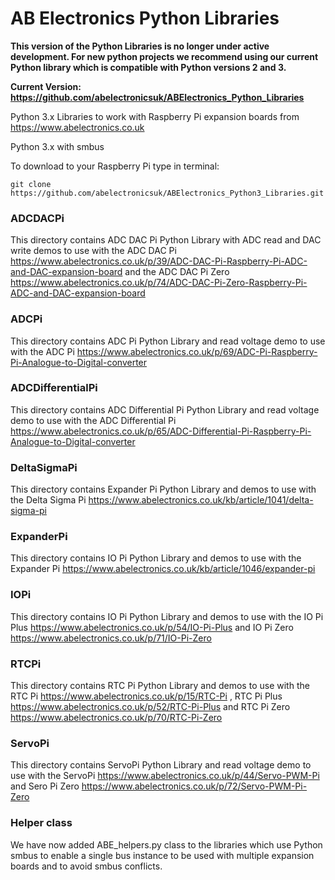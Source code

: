 AB Electronics Python Libraries
=====

__This version of the Python Libraries is no longer under active development. For new python projects we recommend using our current Python library which is compatible with Python versions 2 and 3.__  

__Current Version: https://github.com/abelectronicsuk/ABElectronics_Python_Libraries__

Python 3.x Libraries to work with Raspberry Pi expansion boards from https://www.abelectronics.co.uk

Python 3.x with smbus

To download to your Raspberry Pi type in terminal: 

```
git clone https://github.com/abelectronicsuk/ABElectronics_Python3_Libraries.git
```
### ADCDACPi
This directory contains ADC DAC Pi Python Library with ADC read and DAC write demos to use with the ADC DAC Pi https://www.abelectronics.co.uk/p/39/ADC-DAC-Pi-Raspberry-Pi-ADC-and-DAC-expansion-board and the ADC DAC Pi Zero https://www.abelectronics.co.uk/p/74/ADC-DAC-Pi-Zero-Raspberry-Pi-ADC-and-DAC-expansion-board
### ADCPi 
This directory contains ADC Pi Python Library  and read voltage demo to use with the ADC Pi https://www.abelectronics.co.uk/p/69/ADC-Pi-Raspberry-Pi-Analogue-to-Digital-converter
### ADCDifferentialPi 
This directory contains ADC Differential Pi Python Library and read voltage demo to use with the ADC Differential Pi https://www.abelectronics.co.uk/p/65/ADC-Differential-Pi-Raspberry-Pi-Analogue-to-Digital-converter
### DeltaSigmaPi
This directory contains Expander Pi Python Library and demos to use with the Delta Sigma Pi https://www.abelectronics.co.uk/kb/article/1041/delta-sigma-pi
### ExpanderPi
This directory contains IO Pi Python Library  and demos to use with the Expander Pi https://www.abelectronics.co.uk/kb/article/1046/expander-pi
### IOPi
This directory contains IO Pi Python Library  and demos to use with the IO Pi Plus https://www.abelectronics.co.uk/p/54/IO-Pi-Plus and IO Pi Zero https://www.abelectronics.co.uk/p/71/IO-Pi-Zero
### RTCPi
This directory contains RTC Pi Python Library and demos to use with the RTC Pi https://www.abelectronics.co.uk/p/15/RTC-Pi , RTC Pi Plus https://www.abelectronics.co.uk/p/52/RTC-Pi-Plus and RTC Pi Zero https://www.abelectronics.co.uk/p/70/RTC-Pi-Zero
### ServoPi
This directory contains ServoPi Python Library  and read voltage demo to use with the ServoPi https://www.abelectronics.co.uk/p/44/Servo-PWM-Pi and Sero Pi Zero https://www.abelectronics.co.uk/p/72/Servo-PWM-Pi-Zero

### Helper class
We have now added ABE_helpers.py class to the libraries which use Python smbus to enable a single bus instance to be used with multiple expansion boards and to avoid smbus conflicts. 
